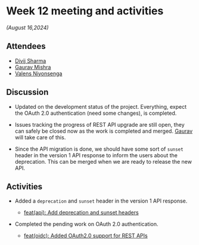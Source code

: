 # Week 12 meeting and activities

_(August 16,2024)_

## Attendees

-   [Divij Sharma](https://github.com/dvjsharma)
-   [Gaurav Mishra](https://github.com/GMishx)
-   [Valens Niyonsenga](https://github.com/valens200)

## Discussion

-   Updated on the development status of the project. Everything, expect the OAuth 2.0 authentication (need some changes), is completed.

-   Issues tracking the progress of REST API upgrade are still open, they can safely be closed now as the work is completed and merged. [Gaurav](https://github.com/GMishx) will take care of this.

-   Since the API migration is done, we should have some sort of `sunset` header in the version 1 API response to inform the users about the deprecation. This can be merged when we are ready to release the new API.

## Activities

-   Added a `deprecation` and `sunset` header in the version 1 API response.

    -   [feat(api): Add deprecation and sunset headers](https://github.com/fossology/fossology/pull/2808)

-   Completed the pending work on OAuth 2.0 authentication.

    -   [feat(oidc): Added OAuth2.0 support for REST APIs](https://github.com/fossology/fossology/pull/2761)